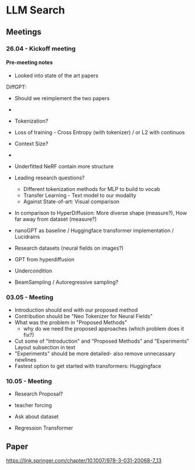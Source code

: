 # LLM Search

## Meetings

### 26.04 - Kickoff meeting
#### Pre-meeting notes
- Looked into state of the art papers

DiffGPT:
- Should we reimplement the two papers
- 

- Tokenization?
- Loss of training - Cross Entropy (with tokenizer) / or L2 with continuos
- Context Size?
- 
- Underfitted NeRF contain more structure

- Leading research questions? 
  - Different tokenization methods for MLP to build to vocab
  - Transfer Learning - Text model to our modality
  - Against State-of-art: Visual comparison
  
- In comparison to HyperDiffusion: More diverse shape (measure?), How far away from dataset (measure?)

- nanoGPT as baseline / Huggingface transformer implementation / Lucidrains

- Research datasets (neural fields on images?)
- GPT from hyperdiffusion
- Undercondition
- BeamSampling / Autoregressive sampling? 


### 03.05 - Meeting

- Introduction should end with our proposed method
- Contribution should be "Neo Tokenizer for Neural Fields"
- What was the problem in "Proposed Methods"
  - why do we need the proposed approaches (which problem does it fix?)
- Cut some of "Introduction" and "Proposed Methods" and "Experiments" Layout subsection in text
- "Experiments" should be more detailed- also remove unnecassary newlines
- Fastest option to get started with transformers: Huggingface

### 10.05 - Meeting

- Research Proposal?

- teacher forcing

- Ask about dataset
- Regression Transformer



## Paper

https://link.springer.com/chapter/10.1007/978-3-031-20068-7_13